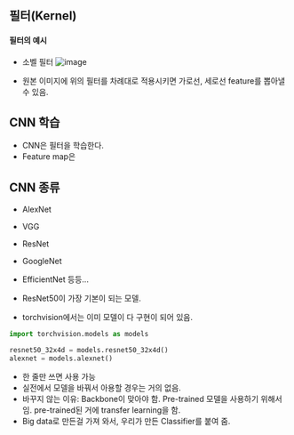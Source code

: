## 필터(Kernel)
#### 필터의 예시
-  소벨 필터
![image](https://user-images.githubusercontent.com/15938354/217468768-12003f28-42f7-4549-9cca-9f4f98ac69df.png)

- 원본 이미지에 위의 필터를 차례대로 적용시키면 가로선, 세로선 feature를 뽑아낼 수 있음. 


## CNN 학습
- CNN은 필터을 학습한다.
- Feature map은 


## CNN 종류
- AlexNet
- VGG
- ResNet
- GoogleNet
- EfficientNet
등등...

- ResNet50이 가장 기본이 되는 모델.
- torchvision에서는 이미 모델이 다 구현이 되어 있음.


```python
import torchvision.models as models

resnet50_32x4d = models.resnet50_32x4d()
alexnet = models.alexnet()
```

- 한 줄만 쓰면 사용 가능
- 실전에서 모델을 바꿔서 아용할 경우는 거의 없음. 
- 바꾸지 않는 이유: Backbone이 맞아야 함. Pre-trained 모델을 사용하기 위해서임. pre-trained된 거에 transfer learning을 함. 
- Big data로 만든걸 가져 와서, 우리가 만든 Classifier를 붙여 줌. 
